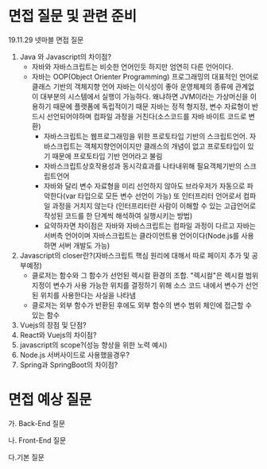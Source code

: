 <!-- TITLE: 면접관련 -->
<!-- SUBTITLE: 봐왔던 면접들의 면접 질문들에 대한 피드백 및 예상 질문 준비 -->

# 면접 질문 및 관련 준비

19.11.29 넷마블 면접 질문

1. Java 와 Javascript의 차이점?
   - 자바와 자바스크립트는 비슷한 언어인듯 하지만 엄연히 다른 언어이다.
   - 자바는 OOP(Object Orienter Programming) 프로그래밍의 대표적인 언어로 클래스 기반의 객체지향 언어
      자바는 이식성이 좋아 운영체제의 종류에 관계없이 대부분의 시스템에서 실행이 가능하다. 왜냐하면 JVM이라는 가상머신을 이용하기 때문에 플랫폼에 독립적이기 때문
		  자바는 정적 형지정, 변수 자료형이 반드시 선언되어야하며 컴파일 과정을 거친다(소스코드를 자바 바이트 코드로 변환)
	 - 자바스크립트는 웹프로그래밍을 위한 프로토타입 기반의 스크립트언어. 자바스크립트는 객체지향언어이지만 클래스의 개념이 없고 프로토타입이 있기 때문에 프로토타입 기반 언어라고 불림
	 - 자바스크립트상호작용성과 동시각효과를 나타내위해 필요객체기반의 스크립트언어
	 - 자바와 달리 변수 자료형을 미리 선언하지 않아도 브라우저가 자동으로 파악한다(var 타입으로 모든 변수 선언이 가능) 또 인터프리터 언어로서 컴파일 과정을 거치지 않는다
      (인터프리터란 사람이 이해할 수 있는 고급언어로 작성된 코드를 한 단계씩 해석하여 실행시키는 방법)
	 - 요약하자면 차이점은 자바와 자바스크립트는 컴파일 과정이 다르고 자바는 서버측 언어이며 자바스크립트는 클라이언트용 언어이다(Node.js를 사용하면 서버 개발도 가능)
2. Javascript의 closer란?(자바스크립트 핵심 원리에 대해서 따로 페이지 추가 및 공부예정)
   - 클로저는 함수와 그 함수가 선언된 렉시컬 환경의 조합. "렉시컬"은 렉시컬 범위 지정이 변수가 사용 가능한 위치를 결정하기 위해 소스 코드 내에서 변수가 선언된 위치를 사용한다는 사실을 나타냄
   - 클로저는 외부 함수가 반환된 후에도 외부 함수의 변수 범위 체인에 접근할 수 있는 함수
3. Vuejs의 장점 및 단점?
4. React와 Vuejs의 차이점?
5. javascript의 scope?(성능 향상을 위한 노력 예시)
6. Node.js 서버사이드로 사용했을경우?
7. Spring과 SpringBoot의 차이점?

# 면접 예상 질문

가. Back-End 질문

나. Front-End 질문

다.기본 질문